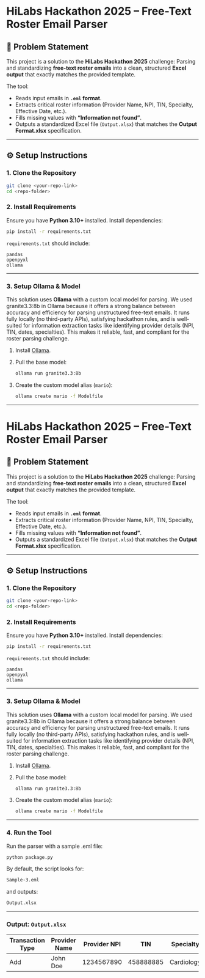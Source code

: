 # HiLabs Hackathon 2025 – Free-Text Roster Email Parser

## 📌 Problem Statement

This project is a solution to the **HiLabs Hackathon 2025** challenge:
Parsing and standardizing **free-text roster emails** into a clean, structured **Excel output** that exactly matches the provided template.

The tool:

* Reads input emails in **`.eml` format**.
* Extracts critical roster information (Provider Name, NPI, TIN, Specialty, Effective Date, etc.).
* Fills missing values with **“Information not found”**.
* Outputs a standardized Excel file (`Output.xlsx`) that matches the **Output Format.xlsx** specification.

---

## ⚙️ Setup Instructions

### 1. Clone the Repository

```bash
git clone <your-repo-link>
cd <repo-folder>
```

### 2. Install Requirements

Ensure you have **Python 3.10+** installed.
Install dependencies:

```bash
pip install -r requirements.txt
```

`requirements.txt` should include:

```
pandas
openpyxl
ollama
```

---

### 3. Setup Ollama & Model

This solution uses **Ollama** with a custom local model for parsing.
We used granite3.3:8b in Ollama because it offers a strong balance between accuracy and efficiency for parsing unstructured free-text emails. It runs fully locally (no third-party APIs), satisfying hackathon rules, and is well-suited for information extraction tasks like identifying provider details (NPI, TIN, dates, specialties). This makes it reliable, fast, and compliant for the roster parsing challenge.

1. Install [Ollama](https://ollama.ai).
2. Pull the base model:

   ```bash
   ollama run granite3.3:8b
   ```
3. Create the custom model alias (`mario`):

   ```bash
   ollama create mario -f Modelfile
   ```

---

# HiLabs Hackathon 2025 – Free-Text Roster Email Parser

## 📌 Problem Statement

This project is a solution to the **HiLabs Hackathon 2025** challenge:
Parsing and standardizing **free-text roster emails** into a clean, structured **Excel output** that exactly matches the provided template.

The tool:

* Reads input emails in **`.eml` format**.
* Extracts critical roster information (Provider Name, NPI, TIN, Specialty, Effective Date, etc.).
* Fills missing values with **“Information not found”**.
* Outputs a standardized Excel file (`Output.xlsx`) that matches the **Output Format.xlsx** specification.

---

## ⚙️ Setup Instructions

### 1. Clone the Repository

```bash
git clone <your-repo-link>
cd <repo-folder>
```

### 2. Install Requirements

Ensure you have **Python 3.10+** installed.
Install dependencies:

```bash
pip install -r requirements.txt
```

`requirements.txt` should include:

```
pandas
openpyxl
ollama
```

---

### 3. Setup Ollama & Model

This solution uses **Ollama** with a custom local model for parsing.
We used granite3.3:8b in Ollama because it offers a strong balance between accuracy and efficiency for parsing unstructured free-text emails. It runs fully locally (no third-party APIs), satisfying hackathon rules, and is well-suited for information extraction tasks like identifying provider details (NPI, TIN, dates, specialties). This makes it reliable, fast, and compliant for the roster parsing challenge.

1. Install [Ollama](https://ollama.ai).
2. Pull the base model:

   ```bash
   ollama run granite3.3:8b
   ```
3. Create the custom model alias (`mario`):

   ```bash
   ollama create mario -f Modelfile
   ```

---
### 4. Run the Tool
 Run the parser with a sample .eml file:
```bash
python package.py
```

By default, the script looks for:
```bash
Sample-3.eml
```


and outputs:
```bash
Output.xlsx
```

---


### Output: `Output.xlsx`

| Transaction Type | Provider Name | Provider NPI | TIN       | Specialty  | Effective Date | ... |
| ---------------- | ------------- | ------------ | --------- | ---------- | -------------- | --- |
| Add              | John Doe      | 1234567890   | 458888885 | Cardiology | 09/01/2025     | ... |


